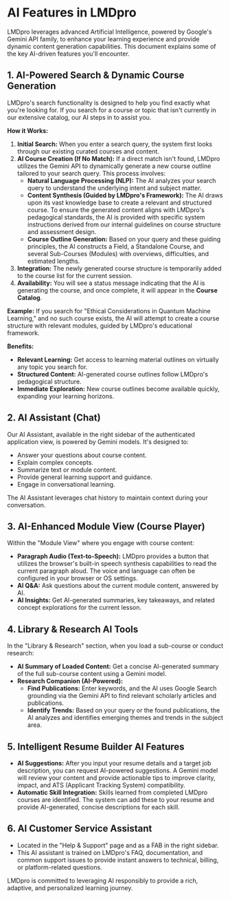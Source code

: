 
# AI Features in LMDpro

LMDpro leverages advanced Artificial Intelligence, powered by Google's Gemini API family, to enhance your learning experience and provide dynamic content generation capabilities. This document explains some of the key AI-driven features you'll encounter.

## 1. AI-Powered Search & Dynamic Course Generation

LMDpro's search functionality is designed to help you find exactly what you're looking for. If you search for a course or topic that isn't currently in our extensive catalog, our AI steps in to assist you.

**How it Works:**

1.  **Initial Search:** When you enter a search query, the system first looks through our existing curated courses and content.
2.  **AI Course Creation (If No Match):** If a direct match isn't found, LMDpro utilizes the Gemini API to dynamically generate a new course outline tailored to your search query. This process involves:
    *   **Natural Language Processing (NLP):** The AI analyzes your search query to understand the underlying intent and subject matter.
    *   **Content Synthesis (Guided by LMDpro's Framework):** The AI draws upon its vast knowledge base to create a relevant and structured course. To ensure the generated content aligns with LMDpro's pedagogical standards, the AI is provided with specific system instructions derived from our internal guidelines on course structure and assessment design.
    *   **Course Outline Generation:** Based on your query and these guiding principles, the AI constructs a Field, a Standalone Course, and several Sub-Courses (Modules) with overviews, difficulties, and estimated lengths.
3.  **Integration:** The newly generated course structure is temporarily added to the course list for the current session.
4.  **Availability:** You will see a status message indicating that the AI is generating the course, and once complete, it will appear in the **Course Catalog**.

**Example:** If you search for "Ethical Considerations in Quantum Machine Learning," and no such course exists, the AI will attempt to create a course structure with relevant modules, guided by LMDpro's educational framework.

**Benefits:**
*   **Relevant Learning:** Get access to learning material outlines on virtually any topic you search for.
*   **Structured Content:** AI-generated course outlines follow LMDpro's pedagogical structure.
*   **Immediate Exploration:** New course outlines become available quickly, expanding your learning horizons.

## 2. AI Assistant (Chat)

Our AI Assistant, available in the right sidebar of the authenticated application view, is powered by Gemini models. It's designed to:
*   Answer your questions about course content.
*   Explain complex concepts.
*   Summarize text or module content.
*   Provide general learning support and guidance.
*   Engage in conversational learning.

The AI Assistant leverages chat history to maintain context during your conversation.

## 3. AI-Enhanced Module View (Course Player)

Within the "Module View" where you engage with course content:
*   **Paragraph Audio (Text-to-Speech):** LMDpro provides a button that utilizes the browser's built-in speech synthesis capabilities to read the current paragraph aloud. The voice and language can often be configured in your browser or OS settings.
*   **AI Q&A:** Ask questions about the current module content, answered by AI.
*   **AI Insights:** Get AI-generated summaries, key takeaways, and related concept explorations for the current lesson.

## 4. Library & Research AI Tools

In the "Library & Research" section, when you load a sub-course or conduct research:
*   **AI Summary of Loaded Content:** Get a concise AI-generated summary of the full sub-course content using a Gemini model.
*   **Research Companion (AI-Powered):**
    *   **Find Publications:** Enter keywords, and the AI uses Google Search grounding via the Gemini API to find relevant scholarly articles and publications.
    *   **Identify Trends:** Based on your query or the found publications, the AI analyzes and identifies emerging themes and trends in the subject area.

## 5. Intelligent Resume Builder AI Features
*   **AI Suggestions:** After you input your resume details and a target job description, you can request AI-powered suggestions. A Gemini model will review your content and provide actionable tips to improve clarity, impact, and ATS (Applicant Tracking System) compatibility.
*   **Automatic Skill Integration:** Skills learned from completed LMDpro courses are identified. The system can add these to your resume and provide AI-generated, concise descriptions for each skill.

## 6. AI Customer Service Assistant
*   Located in the "Help & Support" page and as a FAB in the right sidebar.
*   This AI assistant is trained on LMDpro's FAQ, documentation, and common support issues to provide instant answers to technical, billing, or platform-related questions.

LMDpro is committed to leveraging AI responsibly to provide a rich, adaptive, and personalized learning journey.

